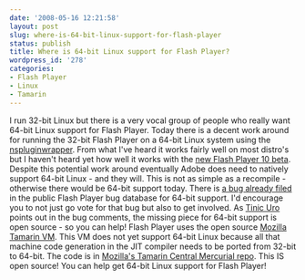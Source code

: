 ```yaml
---
date: '2008-05-16 12:21:58'
layout: post
slug: where-is-64-bit-linux-support-for-flash-player
status: publish
title: Where is 64-bit Linux support for Flash Player?
wordpress_id: '278'
categories:
- Flash Player
- Linux
- Tamarin
---
```


I run 32-bit Linux but there is a very vocal group of people who really want 64-bit Linux support for Flash Player.  Today there is a decent work around for running the 32-bit Flash Player on a 64-bit Linux system using the [nspluginwrapper](http://gwenole.beauchesne.info/en/projects/nspluginwrapper).  From what I've heard it works fairly well on most distro's but I haven't heard yet how well it works with the [new Flash Player 10 beta](http://labs.adobe.com/technologies/flashplayer10/).  Despite this potential work around eventually Adobe does need to natively support 64-bit Linux - and they will.  This is not as simple as a recompile - otherwise there would be 64-bit support today.  There is [a bug already filed](https://bugs.adobe.com/jira/browse/FP-37) in the public Flash Player bug database for 64-bit support.  I'd encourage you to not just go vote for that bug but also to get involved.  As [Tinic Uro](http://www.kaourantin.net/) points out in the bug comments, the missing piece for 64-bit support is open source - so you can help!  Flash Player uses the open source [Mozilla Tamarin VM](http://www.mozilla.org/projects/tamarin/).  This VM does not yet support 64-bit Linux because all that machine code generation in the JIT compiler needs to be ported from 32-bit to 64-bit.  The code is in [Mozilla's Tamarin Central Mercurial repo](http://hg.mozilla.org/tamarin-central/).  This IS open source!  You can help get 64-bit Linux support for Flash Player!
